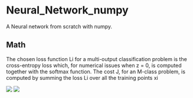 # Neural_Network_numpy
A Neural network from scratch with numpy. 


## Math 

The chosen loss function Li for a multi-output classification problem is the cross-entropy loss which, for
numerical issues when z = 0, is computed together with the softmax function. The cost J, for an M-class problem, is computed by summing the loss Li over all the training points xi

<img src="https://render.githubusercontent.com/render/math?math=L_i = ln(\sum_{l=1}^M e^{z_{il}}) - \sum_{m=1}^M \tilde{y}_{im}z_{im}">

<img src="https://render.githubusercontent.com/render/math?math=BOOOM">




